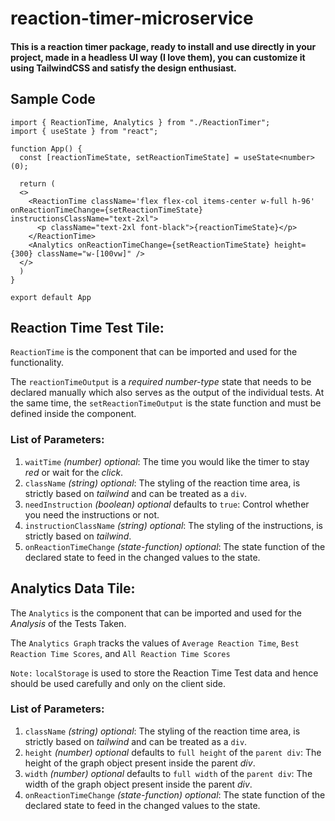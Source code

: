 # reaction-timer-microservice

#### This is a reaction timer package, ready to install and use directly in your project, made in a headless UI way (I love them), you can customize it using TailwindCSS and satisfy the design enthusiast.

## Sample Code

```
import { ReactionTime, Analytics } from "./ReactionTimer";
import { useState } from "react";

function App() {
  const [reactionTimeState, setReactionTimeState] = useState<number>(0);

  return (
  <>
    <ReactionTime className='flex flex-col items-center w-full h-96' onReactionTimeChange={setReactionTimeState} instructionsClassName="text-2xl">
      <p className="text-2xl font-black">{reactionTimeState}</p>
    </ReactionTime>
    <Analytics onReactionTimeChange={setReactionTimeState} height={300} className="w-[100vw]" />
  </>
  )
}

export default App
```

## Reaction Time Test Tile:

`ReactionTime` is the component that can be imported and used for the functionality.

The `reactionTimeOutput` is a *required number-type* state that needs to be declared manually which also serves as the output of the individual tests. At the same time, the `setReactionTimeOutput` is the state function and must be defined inside the component.

### List of Parameters:

1. `waitTime` *(number)* *optional*: The time you would like the timer to stay *red* or wait for the *click*.
2. `className` *(string)* *optional*: The styling of the reaction time area, is strictly based on *tailwind* and can be treated as a `div`.
3. `needInstruction` *(boolean)* *optional* defaults to `true`: Control whether you need the instructions or not.
4. `instructionClassName` *(string)* *optional*: The styling of the instructions, is strictly based on *tailwind*.
5. `onReactionTimeChange` *(state-function)* *optional*: The state function of the declared state to feed in the changed values to the state.

## Analytics Data Tile:

The `Analytics` is the component that can be imported and used for the *Analysis* of the Tests Taken.

The `Analytics Graph` tracks the values of `Average Reaction Time`, `Best Reaction Time Scores`, and `All Reaction Time Scores`

`Note:` `localStorage` is used to store the Reaction Time Test data and hence should be used carefully and only on the client side.

### List of Parameters:

1. `className` *(string)* *optional*: The styling of the reaction time area, is strictly based on *tailwind* and can be treated as a `div`.
2. `height` *(number)* *optional* defaults to `full height` of the `parent div`: The height of the graph object present inside the parent *div*.
3. `width` *(number)* *optional* defaults to `full width` of the `parent div`: The width of the graph object present inside the parent *div*.
4. `onReactionTimeChange` *(state-function)* *optional*: The state function of the declared state to feed in the changed values to the state.
